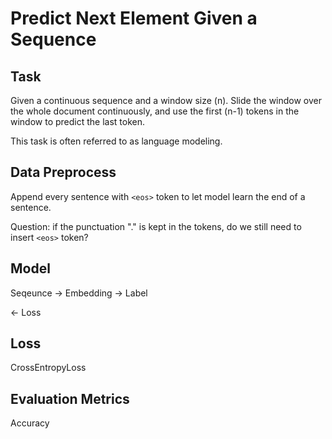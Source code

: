 # Predict Next Element Given a Sequence

## Task

Given a continuous sequence and a window size \(n\). Slide the window over the whole document continuously, and use the first \(n-1\) tokens in the window to predict the last token.

This task is often referred to as language modeling.

## Data Preprocess

Append every sentence with `<eos>` token to let model learn the end of a sentence.

Question: if the punctuation "." is kept in the tokens, do we still need to insert `<eos>` token?

## Model

Seqeunce -> Embedding -> Label

<- Loss

## Loss

CrossEntropyLoss

## Evaluation Metrics

Accuracy
